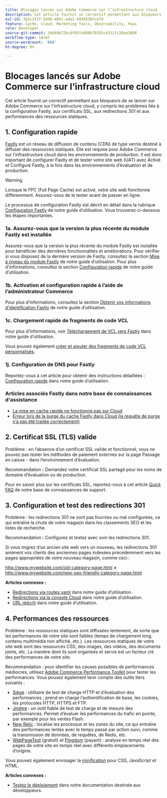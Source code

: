 ```yaml
---
title: Blocages lancés sur Adobe Commerce sur l’infrastructure cloud
description: Cet article fournit un correctif permettant aux bloqueurs de se lancer sur Adobe Commerce sur l’infrastructure cloud, y compris les problèmes liés à la configuration Fastly, aux certificats SSL, aux redirections 301 et aux performances des ressources statiques.
exl-id: 3b2c331f-5d90-4051-ada1-4934538fce79
feature: Cache, Cloud, Marketing Tools, Observability, Paas
role: Developer
source-git-commit: 3dd44b72bc9f02fe808b70355c4331fc28aa3606
workflow-type: tm+mt
source-wordcount: '660'
ht-degree: 0%

---
```


# Blocages lancés sur Adobe Commerce sur l’infrastructure cloud

Cet article fournit un correctif permettant aux bloqueurs de se lancer sur Adobe Commerce sur l’infrastructure cloud, y compris les problèmes liés à la configuration Fastly, aux certificats SSL, aux redirections 301 et aux performances des ressources statiques.

## 1. Configuration rapide

[Fastly](https://www.fastly.com/) est un réseau de diffusion de contenu (CDN) de type vernis destiné à diffuser des ressources statiques. Elle est requise pour Adobe Commerce sur l’infrastructure cloud dans les environnements de production. Il est donc important de configurer Fastly et de tester votre site web (UAT) avec Activé et Configuré Fastly, à la fois dans les environnements d’évaluation et de production.

>[!WARNING]
>
>Lorsque le FPC (Full Page Cache) est activé, votre site web fonctionne différemment. Assurez-vous de le tester avant de passer en ligne.

Le processus de configuration Fastly est décrit en détail dans la rubrique [Configuration Fastly](https://experienceleague.adobe.com/docs/commerce-cloud-service/user-guide/cdn/setup-fastly/fastly-configuration.html) de notre guide d’utilisation. Vous trouverez ci-dessous les étapes importantes.

### 1a. Assurez-vous que la version la plus récente du module Fastly est installée

Assurez-vous que la version la plus récente du module Fastly est installée pour bénéficier des dernières fonctionnalités et améliorations. Pour vérifier si vous disposez de la dernière version de Fastly, consultez la section [Mise à niveau du module Fastly](https://experienceleague.adobe.com/docs/commerce-cloud-service/user-guide/cdn/setup-fastly/fastly-configuration.html#upgrade-the-fastly-module) de notre guide d’utilisation. Pour plus d’informations, consultez la section [Configuration rapide](https://experienceleague.adobe.com/docs/commerce-cloud-service/user-guide/cdn/setup-fastly/fastly-configuration.html) de notre guide d’utilisation.

### 1b. Activation et configuration rapide à l’aide de l’administrateur Commerce

Pour plus d’informations, consultez la section [Obtenir vos informations d’identification Fastly](https://experienceleague.adobe.com/docs/commerce-cloud-service/user-guide/cdn/setup-fastly/fastly-configuration.html#get-fastly-credentials) de notre guide d’utilisation.

### 1c. Chargement rapide de fragments de code VCL

Pour plus d’informations, voir [Téléchargement de VCL vers Fastly](https://experienceleague.adobe.com/docs/commerce-cloud-service/user-guide/cdn/setup-fastly/fastly-configuration.html) dans notre guide d’utilisation.

Vous pouvez également [créer et ajouter des fragments de code VCL personnalisés](https://experienceleague.adobe.com/docs/commerce-cloud-service/user-guide/cdn/custom-vcl-snippets/fastly-vcl-custom-snippets.html).

### 1j. Configuration de DNS pour Fastly


Reportez-vous à cet article pour obtenir des instructions détaillées : [Configuration rapide](https://experienceleague.adobe.com/docs/commerce-cloud-service/user-guide/cdn/setup-fastly/fastly-configuration.html#update-dns-configuration-with-development-settings) dans notre guide d’utilisation.

### Articles associés Fastly dans notre base de connaissances d&#39;assistance

* [La mise en cache rapide ne fonctionne pas sur Cloud](/help/troubleshooting/miscellaneous/fastly-caching-is-not-working-on-magento-cloud.md)
* [Erreur lors de la purge du cache Fastly dans Cloud (la requête de purge n’a pas été traitée correctement)](/help/troubleshooting/miscellaneous/error-purging-fastly-cache-on-cloud-the-purge-request-was-not-processed-successfully.md)

## 2. Certificat SSL (TLS) valide

Problème : en l’absence d’un certificat SSL valide et fonctionnel, vous ne pouvez pas tester les méthodes de paiement externes sur la page Passage en caisse - dans l’environnement d’évaluation.

Recommandation **:** Demandez votre certificat SSL partagé pour les noms de domaine d’évaluation ou de production.

Pour en savoir plus sur les certificats SSL, reportez-vous à cet article [Quick FAQ](/help/announcements/adobe-commerce-announcements/magento-ssl-tls-certificate-requirements-and-clean-up.md) de notre base de connaissances de support.

## 3. Configuration et test des redirections 301

Problème : les redirections 301 ne sont pas fournies ou mal configurées, ce qui entraîne la chute de votre magasin dans les classements SEO et les listes de recherche.

Recommandation **:** Configurez et testez avec soin les redirections 301.

Si vous migrez d’un ancien site web vers un nouveau, les redirections 301 amènent vos clients des anciennes pages indexées précédemment vers les pages appropriées de votre nouveau magasin, comme ceci :

http://www.mywebsite.com/old-category-page.html **>** http://www.mywebsite.com/new-seo-friendly-category-page.html

**Articles connexes :**

* [Redirections via routes.yaml](https://experienceleague.adobe.com/docs/commerce-cloud-service/user-guide/configure/routes/redirects.html) dans notre guide d’utilisation.
* [Redirections via la console Cloud](https://experienceleague.adobe.com/docs/commerce-cloud-service/user-guide/project/overview.html) dans notre guide d’utilisation.
* [URL réécrit](https://experienceleague.adobe.com/docs/commerce-admin/marketing/seo/url-rewrites/url-rewrite.html) dans notre guide d’utilisation.

## 4. Performances des ressources

Problème : les ressources statiques sont diffusées lentement, de sorte que les performances de votre site sont faibles (temps de chargement long, contenu multimédia non affiché, etc.). Les ressources statiques de votre site web sont des ressources CSS, des images, des vidéos, des documents joints, etc. La manière dont ils sont organisés et servis est un facteur clé des performances de votre site.

Recommandation : pour identifier les causes possibles de performances médiocres, utilisez [Adobe Commerce Performance Toolkit](https://github.com/magento/magento2/tree/2.3/setup/performance-toolkit) pour tester les performances. Vous pouvez également tenir compte des outils tiers suivants :

* [Siège](https://www.joedog.org/siege-home/) : utilitaire de test de charge HTTP et d’évaluation des performances ; prend en charge l’authentification de base, les cookies, les protocoles HTTP, HTTPS et FTP.
* [Jmètre](https://jmeter.apache.org/) : un outil fiable de test de charge et de mesure des performances. Permet d’évaluer les performances du trafic en pointe, par exemple pour les ventes Flash.
* [New Relic](https://support.newrelic.com/) : localise les processus et les zones du site, ce qui entraîne des performances lentes avec le temps passé par action suivi, comme la transmission de données, de requêtes, de Redis, etc.
* [WebPageTest](https://www.webpagetest.org/) (gratuit) et [Pingdom](https://www.pingdom.com/) (payant) : analyse en temps réel des pages de votre site en temps réel avec différents emplacements d’origine.

Vous pouvez également envisager la [minification](https://experienceleague.adobe.com/docs/commerce-cloud-service/user-guide/configure-store/store-settings.html) pour CSS, JavaScript et HTML.

**Articles connexes :**

* [Testez le déploiement](https://experienceleague.adobe.com/docs/commerce-cloud-service/user-guide/develop/test/staging-and-production.html) dans notre documentation destinée aux développeurs.

